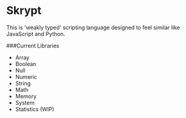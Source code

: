 # Skrypt
This is 'weakly typed' scripting language designed to feel similar like JavaScript and Python. 

###Current Libraries
* Array
* Boolean
* Null
* Numeric
* String
* Math
* Memory
* System
* Statistics (WIP)
